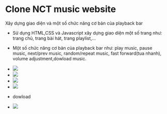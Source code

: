﻿# Clone NCT music website
Xây dựng giao diện và một số chức năng cơ bản của playback bar
- Sử dụng HTML,CSS và Javascript xây dựng giao diện một số trang như: trang chủ, trang bài hát, trang playlist,... 
- Một số chức năng cơ bản của playback bar như: play music, pause music, next/prev music, random/repeat music, fast forward(tua nhanh), volume adjustment,dowload music.
-  <img src="https://github.com/user-attachments/assets/8f8d7c75-a942-4dec-a8cd-c3961daa58e0">

-  <img src="https://github.com/user-attachments/assets/19ec07b6-f6e1-4a56-893c-9044be0d88d5">

-  <img src="https://github.com/user-attachments/assets/976e7390-550a-4f07-b3d0-f259f4ee66d0">

-  <img src="https://github.com/user-attachments/assets/65ff4eb8-714c-44b8-bc50-db4e53554e92">

-  dowload
-  <img src="https://github.com/user-attachments/assets/9028e469-4b1d-4bad-b852-dd96988c8e27">



